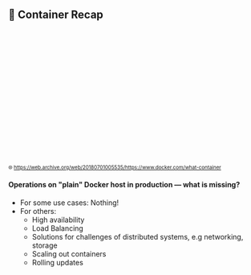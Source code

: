 ## 🐋 Container Recap

<img data-src="images/container-vm.png" height=250 />
<img data-src="images/container-container.png" height=250 />
<img data-src="images/containers-vms-together.png" height=250 />

<font size="1">🌐 https://web.archive.org/web/20180701005535/https://www.docker.com/what-container</font>



#### Operations on "plain" Docker host in production — what is missing?

<ul>
<li class="fragment"><i class="fas fa-compress-alt"></i> For some use cases: Nothing!</li>
<li class="fragment">For others:
    <ul>
        <li class="fragment">High availability</li>
        <li class="fragment">Load Balancing</li>
        <li class="fragment">Solutions for challenges of distributed systems, e.g networking, storage</li>
        <li class="fragment">Scaling out containers</li>
        <li class="fragment">Rolling updates</li>
    </ul>
</li>
</ul>
